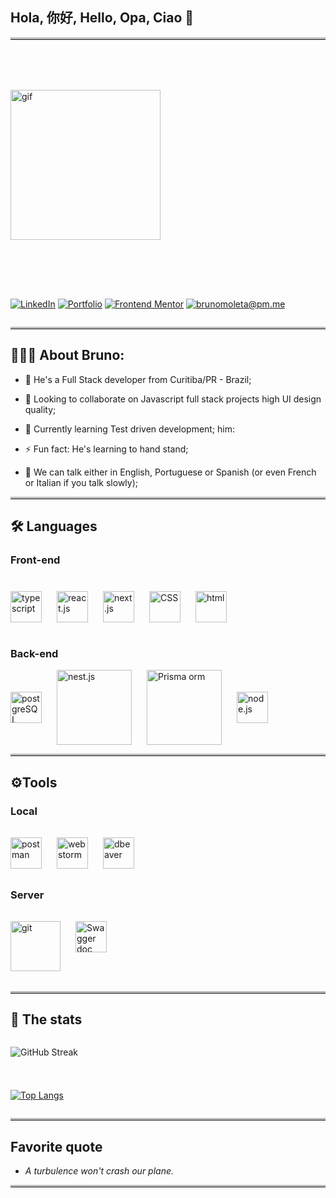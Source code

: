 ## Hola, 你好, Hello, Opa, Ciao 👋

<hr style="border-top: 3px solid #bbb;">

<div style="margin-block: 80px;">

  <img title="boy coding" alt="gif" src="https://media.giphy.com/media/M9gbBd9nbDrOTu1Mqx/giphy.gif" width="240"/>
</div>


<div style="display: flex; flex-wrap: wrap">

[![LinkedIn](https://img.shields.io/badge/LinkedIn-blue?style=for-the-badge&logo=linkedin&logoColor=white)](https://www.linkedin.com/in/bruno-moleta-santos-desenvolvedor-full-stack)
[![Portfolio](https://img.shields.io/static/v1?label=&message=Portfolio&color=gray&style=for-the-badge&logo=&logoColor=white)](https://easybank-investments.vercel.app/)
[![Frontend Mentor](https://img.shields.io/badge/Frontend%20Mentor-%20-white?style=for-the-badge&logo=frontendmentor&labelColor=red&logoColor=white)](https://www.frontendmentor.io/profile/brunomoleta)
[![brunomoleta@pm.me](https://img.shields.io/badge/brunomoleta%40pm.me-%20-white?style=for-the-badge&logo=protonmail&labelColor=800080&logoColor=white)](https://protonmail.com/)

</div>

<hr style="border-top: 3px solid #bbb;">

## 👨🏽‍💻 About Bruno:

- 🔭 He's a Full Stack developer from Curitiba/PR - Brazil;

- 👯 Looking to collaborate on Javascript full stack projects
  high UI design quality;

- 🌱 Currently learning Test driven development;
  him: 
- ⚡ Fun fact: He's learning to hand stand;
- 💬 We can talk either in English, Portuguese or Spanish (or even French or Italian if you talk slowly);

<hr style="border-top: 3px solid #bbb;">

## 🛠️ Languages

### Front-end

<div style="display: flex; align-items: center; flex-wrap: wrap; gap: 24px; margin-block: 40px 40px">

<img alt="typescript" title="typescript" width="50" src="https://cdn.jsdelivr.net/gh/devicons/devicon@latest/icons/typescript/typescript-original.svg" />
<img alt="react.js" title="react.js" width="50" src="https://cdn.jsdelivr.net/gh/devicons/devicon@latest/icons/react/react-original.svg" />
<img alt="next.js" title="next.js" width="50" src="https://cdn.jsdelivr.net/gh/devicons/devicon@latest/icons/nextjs/nextjs-original.svg" />
<img alt="CSS" title="css" width="50" src="https://cdn.jsdelivr.net/gh/devicons/devicon@latest/icons/css3/css3-plain-wordmark.svg" />
<img alt="html" title="html" width="50" src="https://cdn.jsdelivr.net/gh/devicons/devicon@latest/icons/html5/html5-plain-wordmark.svg" />

</div>

### Back-end

<div style="display: flex; align-items: center; flex-wrap: wrap; gap: 24px;">

<img alt="postgreSQL" title="postgreSQL" width="50" src="https://cdn.jsdelivr.net/gh/devicons/devicon@latest/icons/postgresql/postgresql-original.svg" />
<img alt="nest.js" title="nest.js" width="120" src="https://cdn.jsdelivr.net/gh/devicons/devicon@latest/icons/nestjs/nestjs-original-wordmark.svg" />
<img alt="Prisma orm" title="Prisma ORM" width="120" src="https://cdn.jsdelivr.net/gh/devicons/devicon@latest/icons/prisma/prisma-original-wordmark.svg" />
<img alt="node.js" title="node.js" width="50" src="https://cdn.jsdelivr.net/gh/devicons/devicon@latest/icons/nodejs/nodejs-original.svg" />

</div>

<hr style="border-top: 3px solid #bbb;">

## ⚙️Tools

### Local

<div style="display: flex; align-items: center; flex-wrap: wrap; gap: 24px; margin-block: 32px 32px">

<img alt="postman" title="postman" width="50" src="https://cdn.jsdelivr.net/gh/devicons/devicon@latest/icons/postman/postman-plain.svg" />
<img alt="web storm" title="web storm" width="50"  src="https://cdn.jsdelivr.net/gh/devicons/devicon@latest/icons/webstorm/webstorm-plain.svg" />
<img alt="dbeaver" title="dbeaver" width="50" src="https://cdn.jsdelivr.net/gh/devicons/devicon@latest/icons/dbeaver/dbeaver-original.svg" />

</div>

### Server

<div style="display: flex; flex-wrap: wrap; gap: 24px; margin-block: 32px 32px">

<img alt="git" title="git" width="80" src="https://cdn.jsdelivr.net/gh/devicons/devicon@latest/icons/git/git-plain-wordmark.svg" />
<img alt="Swagger doc" title="Swagger doc" width="50" src="https://cdn.jsdelivr.net/gh/devicons/devicon@latest/icons/swagger/swagger-original.svg" />

</div>

<hr style="border-top: 3px solid #bbb;">

## 👀 The stats

<div style="display: flex; flex-flow: column; ; gap: 24px;">


![GitHub Streak](https://github-readme-streak-stats.herokuapp.com/?user=brunomoleta)

[![Top Langs](https://github-readme-stats.vercel.app/api/top-langs/?username=brunomoleta)](https://github.com/anuraghazra/github-readme-stats)

</div>

<hr style="border-top: 3px solid #bbb;">

## Favorite quote

- <em> A turbulence won't crash our plane.</em>

<hr style="border-top: 3px solid #bbb;">

<!--
**brunomoleta/brunomoleta** is a ✨ _spe
cial_ ✨ repository because its `README.md` (this file) appears on your GitHub profile.

Here are some ideas to get you started:

- 🔭 I’m currently working on ...
- 🤔 I’m looking for help with ...
- 💬 Ask me about ...
-->
